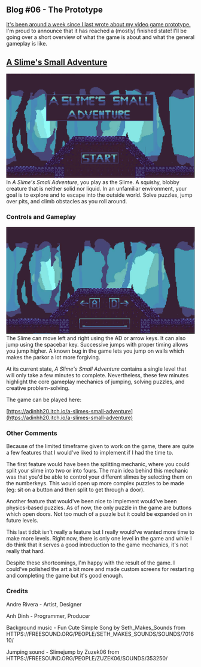 ## Blog #06 - The Prototype
[It's been around a week since I last wrote about my video game prototype.](..\Blog5\blog5.md) I'm proud to announce that it has reached a (mostly) finished state! I'll be going over a short overview of what the game is about and what the general gameplay is like.
## [A Slime's Small Adventure](https://adinhh20.itch.io/a-slimes-small-adventure)
![Alt text](image.png)
In *A Slime's Small Adventure*, you play as the Slime. A squishy, blobby creature that is neither solid nor liquid. In an unfamiliar environment, your goal is to explore and to escape into the outside world. Solve puzzles, jump over pits, and climb obstacles as you roll around.

### Controls and Gameplay
![Alt text](image-1.png)
The Slime can move left and right using the AD or arrow keys. It can also jump using the spacebar key. Successive jumps with proper timing allows you jump higher. A known bug in the game lets you jump on walls which makes the parkor a lot more forgiving.

At its current state, *A Slime's Small Adventure* contains a single level that will only take a few minutes to complete. Nevertheless, these few minutes highlight the core gameplay mechanics of jumping, solving puzzles, and creative problem-solving.

The game can be played here:

[https://adinhh20.itch.io/a-slimes-small-adventure](https://adinhh20.itch.io/a-slimes-small-adventure)

### Other Comments
Because of the limited timeframe given to work on the game, there are quite a few features that I would've liked to implement if I had the time to. 

The first feature would have been the splitting mechanic, where you could split your slime into two or into fours. The main idea behind this mechanic was that you'd be able to control your different slimes by selecting them on the numberkeys. This would open up more complex puzzles to be made (eg: sit on a button and then split to get through a door).

Another feature that would've been nice to implement would've been physics-based puzzles. As of now, the only puzzle in the game are buttons which open doors. Not too much of a puzzle but it could be expanded on in future levels.

This last tidbit isn't really a feature but I really would've wanted more time to make more levels. Right now, there is only one level in the game and while I do think that it serves a good introduction to the game mechanics, it's not really that hard.

Despite these shortcomings, I'm happy with the result of the game. I could've polished the art a bit more and made custom screens for restarting and completing the game but it's good enough.

### Credits
Andre Rivera - Artist, Designer

Anh Dinh - Programmer, Producer

Background music - Fun Cute Simple Song by Seth_Makes_Sounds from HTTPS://FREESOUND.ORG/PEOPLE/SETH_MAKES_SOUNDS/SOUNDS/701610/

Jumping sound - Slimejump by Zuzek06 from HTTPS://FREESOUND.ORG/PEOPLE/ZUZEK06/SOUNDS/353250/